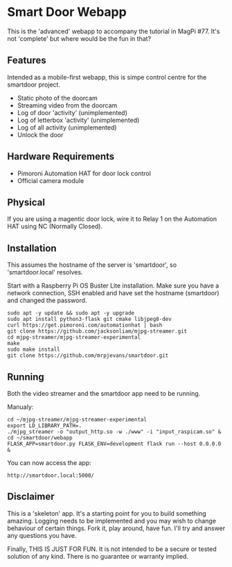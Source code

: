 # Smart Door Webapp

This is the 'advanced' webapp to accompany the tutorial in MagPi #77. It's not 'complete' but
where would be the fun in that?

## Features

Intended as a mobile-first webapp, this is simpe control centre for the smartdoor project.

- Static photo of the doorcam
- Streaming video from the doorcam
- Log of door 'activity' (unimplemented)
- Log of letterbox 'activity' (unimplemented)
- Log of all activity (unimplemented)
- Unlock the door

## Hardware Requirements

* Pimoroni Automation HAT for door lock control
* Official camera module

## Physical

If you are using a magentic door lock, wire it to Relay 1 on the Automation HAT using NC (Normally Closed).

## Installation

This assumes the hostname of the server is 'smartdoor', so 'smartdoor.local' resolves.

Start with a Raspberry Pi OS Buster Lite installation. Make sure you have a network connection, SSH enabled and
have set the hostname (smartdoor) and changed the password.

```
sudo apt -y update && sudo apt -y upgrade
sudo apt install python3-flask git cmake libjpeg8-dev
curl https://get.pimoroni.com/automationhat | bash
git clone https://github.com/jacksonliam/mjpg-streamer.git
cd mjpg-streamer/mjpg-streamer-experimental
make
sudo make install
git clone https://github.com/mrpjevans/smartdoor.git
```

## Running

Both the video streamer and the smartdoor app need to be running.

Manualy:

```
cd ~/mjpg-streamer/mjpg-streamer-experimental
export LD_LIBRARY_PATH=.
./mjpg_streamer -o "output_http.so -w ./www" -i "input_raspicam.so" &
cd ~/smartdoor/webapp
FLASK_APP=smartdoor.py FLASK_ENV=development flask run --host 0.0.0.0 &
```

You can now access the app:

```
http://smartdoor.local:5000/
```

## Disclaimer

This is a 'skeleton' app. It's a starting point for you to build something amazing. Logging needs to be implemented
and you may wish to change behaviour of certain things. Fork it, play around, have fun. I'll try and answer any
questions you have.

Finally, THIS IS JUST FOR FUN. It is not intended to be a secure or tested solution of any kind. There is no guarantee
or warranty implied.